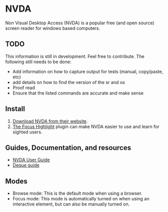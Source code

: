 # NVDA

Non Visual Desktop Access (NVDA) is a popular free (and open source) screen reader for windows based computers.

## TODO

This information is still in development. Feel free to contribute. The following still needs to be done:

* Add information on how to capture output for tests (manual, copy/paste, etc)
* add details on how to find the version of the sr and os
* Proof read
* Ensure that the listed commands are accurate and make sense

## Install

1. [Download NVDA from their website](https://www.nvaccess.org/).
2. [The Focus Highlight](https://addons.nvda-project.org/addons/focusHighlight.en.html) plugin can make NVDA easier to use and learn for sighted users.

## Guides, Documentation, and resources

* [NVDA User Guide](https://www.nvaccess.org/files/nvda/documentation/userGuide.html)
* [Deque guide](https://dequeuniversity.com/screenreaders/nvda-keyboard-shortcuts)

## Modes

* Browse mode: This is the default mode when using a browser.
* Focus mode: This mode is automatically turned on when using an interactive element, but can also be manually turned on.

